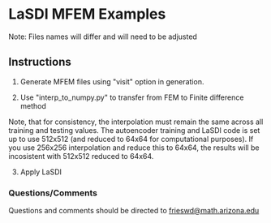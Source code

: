# LaSDI MFEM Examples
Note: Files names will differ and will need to be adjusted

## Instructions

1) Generate MFEM files using "visit" option in generation. 

2) Use "interp_to_numpy.py" to transfer from FEM to Finite difference method
 
Note, that for consistency, the interpolation must remain the same across all training and testing values. The autoencoder training and LaSDI code is set up to use 
512x512 (and reduced to 64x64 for computational purposes). If you use 256x256 interpolation and reduce this to 64x64, the results will be incosistent with 512x512 reduced to 64x64.

3) Apply LaSDI

### Questions/Comments
Questions and comments should be directed to frieswd@math.arizona.edu

